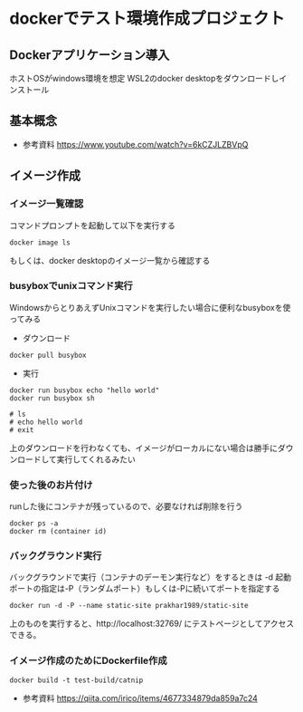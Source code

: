 # dockerでテスト環境作成プロジェクト

## Dockerアプリケーション導入
ホストOSがwindows環境を想定
WSL2のdocker desktopをダウンロードしインストール

## 基本概念

- 参考資料
https://www.youtube.com/watch?v=6kCZJLZBVpQ


## イメージ作成
### イメージ一覧確認
コマンドプロンプトを起動して以下を実行する
```
docker image ls
```
もしくは、docker desktopのイメージ一覧から確認する

### busyboxでunixコマンド実行
WindowsからとりあえずUnixコマンドを実行したい場合に便利なbusyboxを使ってみる

- ダウンロード
```
docker pull busybox
```

- 実行
```
docker run busybox echo "hello world"
docker run busybox sh

# ls
# echo hello world
# exit
```
上のダウンロードを行わなくても、イメージがローカルにない場合は勝手にダウンロードして実行してくれるみたい

### 使った後のお片付け
runした後にコンテナが残っているので、必要なければ削除を行う
```
docker ps -a
docker rm (container id)
```

### バックグラウンド実行
バックグラウンドで実行（コンテナのデーモン実行など）をするときは -d
起動ポートの指定は-P（ランダムポート）もしくは-Pに続いてポートを指定する
```
docker run -d -P --name static-site prakhar1989/static-site
```
上のものを実行すると、http://localhost:32769/ にテストページとしてアクセスできる。

### イメージ作成のためにDockerfile作成

```
docker build -t test-build/catnip
```




- 参考資料
https://qiita.com/irico/items/4677334879da859a7c24
